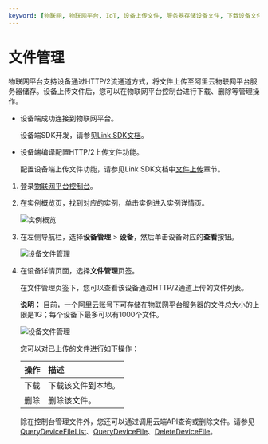 ```yaml
---
keyword: [物联网, 物联网平台, IoT, 设备上传文件, 服务器存储设备文件, 下载设备文件, HTTP/2]
---
```


# 文件管理

物联网平台支持设备通过HTTP/2流通道方式，将文件上传至阿里云物联网平台服务器储存。设备上传文件后，您可以在物联网平台控制台进行下载、删除等管理操作。

-   设备端成功连接到物联网平台。

    设备端SDK开发，请参见[Link SDK文档](https://help.aliyun.com/product/93051.html)。

-   设备端编译配置HTTP/2上传文件功能。

    配置设备端上传文件功能，请参见Link SDK文档中[文件上传](https://help.aliyun.com/document_detail/111057.html)章节。


1.  登录[物联网平台控制台](http://iot.console.aliyun.com/)。

2.  在实例概览页，找到对应的实例，单击实例进入实例详情页。

    ![实例概览](https://static-aliyun-doc.oss-cn-hangzhou.aliyuncs.com/assets/img/zh-CN/9275903061/p174584.png)

3.  在左侧导航栏，选择**设备管理** \> **设备**，然后单击设备对应的**查看**按钮。

    ![设备文件管理](https://static-aliyun-doc.oss-cn-hangzhou.aliyuncs.com/assets/img/zh-CN/8286549951/p31465.png)

4.  在设备详情页面，选择**文件管理**页签。

    在文件管理页签下，您可以查看该设备通过HTTP/2通道上传的文件列表。

    **说明：** 目前，一个阿里云账号下可存储在物联网平台服务器的文件总大小的上限是1G；每个设备下最多可以有1000个文件。

    ![设备文件管理](https://static-aliyun-doc.oss-cn-hangzhou.aliyuncs.com/assets/img/zh-CN/8286549951/p88622.png)

    您可以对已上传的文件进行如下操作：

    |操作|描述|
    |:-|:-|
    |下载|下载该文件到本地。|
    |删除|删除该文件。|

    除在控制台管理文件外，您还可以通过调用云端API查询或删除文件。请参见[QueryDeviceFileList](/cn.zh-CN/云端开发指南/云端API参考/设备管理/QueryDeviceFileList.md)、[QueryDeviceFile](/cn.zh-CN/云端开发指南/云端API参考/设备管理/QueryDeviceFile.md)、[DeleteDeviceFile](/cn.zh-CN/云端开发指南/云端API参考/设备管理/DeleteDeviceFile.md)。



